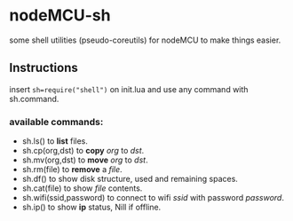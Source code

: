 # nodeMCU-sh
some shell utilities (pseudo-coreutils) for nodeMCU to make things easier.

## Instructions

insert ```sh=require("shell")``` on init.lua and use any command with sh.command.

### available commands:
 - sh.ls() to **list** files.
 - sh.cp(org,dst) to **copy** _org_ to _dst_.
 - sh.mv(org,dst) to **move** _org_ to _dst_.
 - sh.rm(file) to **remove** a _file_.
 - sh.df() to show disk structure, used and remaining spaces.
 - sh.cat(file) to show _file_ contents.
 - sh.wifi(ssid,password) to connect to wifi _ssid_ with password _password_.
 - sh.ip() to show **ip** status, Nill if offline.
